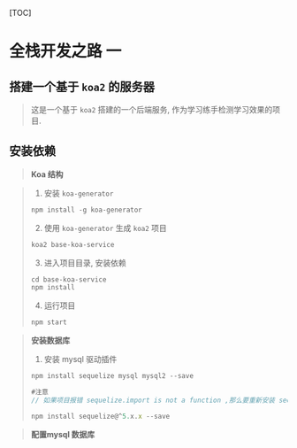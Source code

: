 [TOC]

# 全栈开发之路 一

## 搭建一个基于 `koa2` 的服务器

> 这是一个基于 `koa2` 搭建的一个后端服务, 作为学习练手检测学习效果的项目.

## 安装依赖

> **Koa 结构** 

> 1. 安装 `koa-generator`
>
> ```js
> npm install -g koa-generator
> ```
>
> 2. 使用 `koa-generator` 生成 `koa2` 项目
>
> ```js
> koa2 base-koa-service
> ```
>
> 3. 进入项目目录, 安装依赖
>
> ```js
> cd base-koa-service
> npm install 
> ```
>
> 4. 运行项目
>
> ```js
> npm start
> ```

> **安装数据库**  
>
> 1. 安装 mysql 驱动插件
>
> ```js
> npm install sequelize mysql mysql2 --save
> 
> #注意 
> // 如果项目报错 sequelize.import is not a function ,那么要重新安装 sequelize@5 的低版本儿, 或者自行查看高版本 sequelize 怎么使用
> 
> npm install sequelize@^5.x.x --save
> ```

> **配置mysql 数据库** 